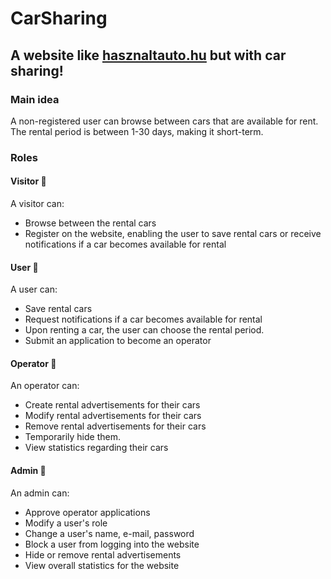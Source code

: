 # CarSharing
## A website like [hasznaltauto.hu](https://www.hasznaltauto.hu/) but with car sharing!

### Main idea
A non-registered user can browse between cars that are available for rent. The rental period is between 1-30 days, making it short-term.

### Roles
#### Visitor 👀
A visitor can:
- Browse between the rental cars
- Register on the website, enabling the user to save rental cars or receive notifications if a car becomes available for rental
#### User 👤
A user can:
- Save rental cars
- Request notifications if a car becomes available for rental
- Upon renting a car, the user can choose the rental period.
- Submit an application to become an operator
#### Operator 🚗
An operator can:
- Create rental advertisements for their cars
- Modify rental advertisements for their cars
- Remove rental advertisements for their cars
- Temporarily hide them.
- View statistics regarding their cars
#### Admin 👑
An admin can:
- Approve operator applications
- Modify a user's role
- Change a user's name, e-mail, password
- Block a user from logging into the website
- Hide or remove rental advertisements
- View overall statistics for the website
